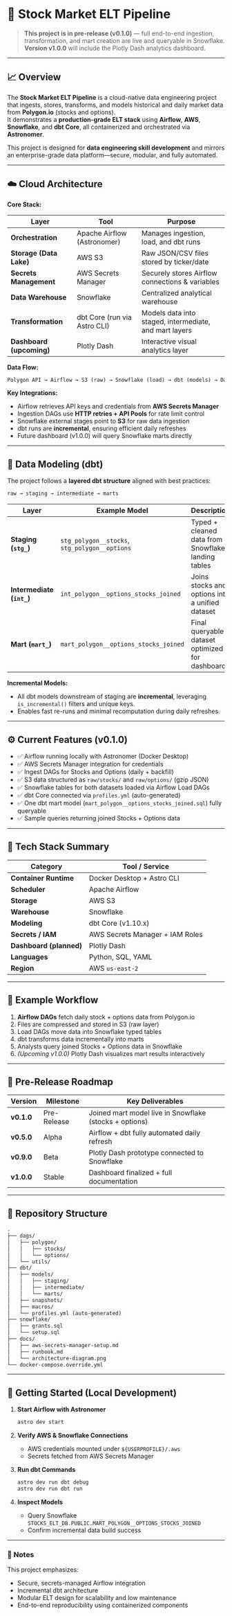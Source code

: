 # 🧠 Stock Market ELT Pipeline

> **This project is in pre-release (v0.1.0)** — full end-to-end ingestion, transformation, and mart creation are live and queryable in Snowflake.  
> **Version v1.0.0** will include the Plotly Dash analytics dashboard.

---

## 📈 Overview

The **Stock Market ELT Pipeline** is a cloud-native data engineering project that ingests, stores, transforms, and models historical and daily market data from **Polygon.io** (stocks and options).  
It demonstrates a **production-grade ELT stack** using **Airflow**, **AWS**, **Snowflake**, and **dbt Core**, all containerized and orchestrated via **Astronomer**.

This project is designed for **data engineering skill development** and mirrors an enterprise-grade data platform—secure, modular, and fully automated.

---

## ☁️ Cloud Architecture

**Core Stack:**

| Layer | Tool | Purpose |
|-------|------|----------|
| **Orchestration** | Apache Airflow (Astronomer) | Manages ingestion, load, and dbt runs |
| **Storage (Data Lake)** | AWS S3 | Raw JSON/CSV files stored by ticker/date |
| **Secrets Management** | AWS Secrets Manager | Securely stores Airflow connections & variables |
| **Data Warehouse** | Snowflake | Centralized analytical warehouse |
| **Transformation** | dbt Core (run via Astro CLI) | Models data into staged, intermediate, and mart layers |
| **Dashboard (upcoming)** | Plotly Dash | Interactive visual analytics layer |

**Data Flow:**

``` txt
Polygon API → Airflow → S3 (raw) → Snowflake (load) → dbt (models) → Dashboard (v1.0.0)
```

**Key Integrations:**

- Airflow retrieves API keys and credentials from **AWS Secrets Manager**
- Ingestion DAGs use **HTTP retries + API Pools** for rate limit control
- Snowflake external stages point to **S3** for raw data ingestion
- dbt runs are **incremental**, ensuring efficient daily refreshes
- Future dashboard (v1.0.0) will query Snowflake marts directly

---

## 🧮 Data Modeling (dbt)

The project follows a **layered dbt structure** aligned with best practices:

``` txt
raw → staging → intermediate → marts
```

| Layer | Example Model | Description |
|--------|----------------|-------------|
| **Staging (`stg_`)** | `stg_polygon__stocks`, `stg_polygon__options` | Typed + cleaned data from Snowflake landing tables |
| **Intermediate (`int_`)** | `int_polygon__options_stocks_joined` | Joins stocks and options into a unified dataset |
| **Mart (`mart_`)** | `mart_polygon__options_stocks_joined` | Final queryable dataset optimized for dashboards |

**Incremental Models:**

- All dbt models downstream of staging are **incremental**, leveraging `is_incremental()` filters and unique keys.
- Enables fast re-runs and minimal recomputation during daily refreshes.

---

## ⚙️ Current Features (v0.1.0)

- ✅ Airflow running locally with Astronomer (Docker Desktop)
- ✅ AWS Secrets Manager integration for credentials
- ✅ Ingest DAGs for Stocks and Options (daily + backfill)
- ✅ S3 data structured as `raw/stocks/` and `raw/options/` (gzip JSON)
- ✅ Snowflake tables for both datasets loaded via Airflow Load DAGs
- ✅ dbt Core connected via `profiles.yml` (auto-generated)
- ✅ One dbt mart model (`mart_polygon__options_stocks_joined.sql`) fully queryable
- ✅ Sample queries returning joined Stocks + Options data

---

## 🧰 Tech Stack Summary

| Category | Tool / Service |
|-----------|----------------|
| **Container Runtime** | Docker Desktop + Astro CLI |
| **Scheduler** | Apache Airflow |
| **Storage** | AWS S3 |
| **Warehouse** | Snowflake |
| **Modeling** | dbt Core (v1.10.x) |
| **Secrets / IAM** | AWS Secrets Manager + IAM Roles |
| **Dashboard (planned)** | Plotly Dash |
| **Languages** | Python, SQL, YAML |
| **Region** | AWS `us-east-2` |

---

## 🧩 Example Workflow

1. **Airflow DAGs** fetch daily stock + options data from Polygon.io  
2. Files are compressed and stored in S3 (raw layer)  
3. Load DAGs move data into Snowflake typed tables  
4. dbt transforms data incrementally into marts  
5. Analysts query joined Stocks + Options data in Snowflake  
6. *(Upcoming v1.0.0)* Plotly Dash visualizes mart results interactively  

---

## 🧠 Pre-Release Roadmap

| Version | Milestone | Key Deliverables |
|----------|------------|------------------|
| **v0.1.0** | Pre-Release | Joined mart model live in Snowflake (stocks + options) |
| **v0.5.0** | Alpha | Airflow + dbt fully automated daily refresh |
| **v0.9.0** | Beta | Plotly Dash prototype connected to Snowflake |
| **v1.0.0** | Stable | Dashboard finalized + full documentation |

---

## 📂 Repository Structure

``` txt
.
├── dags/
│   ├── polygon/
│   │   ├── stocks/
│   │   └── options/
│   └── utils/
├── dbt/
│   ├── models/
│   │   ├── staging/
│   │   ├── intermediate/
│   │   └── marts/
│   ├── snapshots/
│   ├── macros/
│   └── profiles.yml (auto-generated)
├── snowflake/
│   ├── grants.sql
│   └── setup.sql
├── docs/
│   ├── aws-secrets-manager-setup.md
│   ├── runbook.md
│   └── architecture-diagram.png
└── docker-compose.override.yml
```

---

## 🧭 Getting Started (Local Development)

1. **Start Airflow with Astronomer**

   ```bash
   astro dev start
   ```

2. **Verify AWS & Snowflake Connections**
   - AWS credentials mounted under `${USERPROFILE}/.aws`
   - Secrets fetched from AWS Secrets Manager

3. **Run dbt Commands**

   ```bash
   astro dev run dbt debug
   astro dev run dbt run
   ```

4. **Inspect Models**
   - Query Snowflake `STOCKS_ELT_DB.PUBLIC.MART_POLYGON__OPTIONS_STOCKS_JOINED`
   - Confirm incremental data build success

---

### 🧩 Notes

This project emphasizes:

- Secure, secrets-managed Airflow integration  
- Incremental dbt architecture  
- Modular ELT design for scalability and low maintenance  
- End-to-end reproducibility using containerized components  
